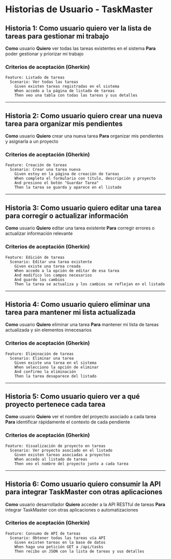 # Historias de Usuario - TaskMaster

## Historia 1: Como usuario quiero ver la lista de tareas para gestionar mi trabajo

**Como** usuario
**Quiero** ver todas las tareas existentes en el sistema
**Para** poder gestionar y priorizar mi trabajo

### Criterios de aceptación (Gherkin)
```gherkin
Feature: Listado de tareas
  Scenario: Ver todas las tareas
    Given existen tareas registradas en el sistema
    When accedo a la página de listado de tareas
    Then veo una tabla con todas las tareas y sus detalles
```

---

## Historia 2: Como usuario quiero crear una nueva tarea para organizar mis pendientes

**Como** usuario
**Quiero** crear una nueva tarea
**Para** organizar mis pendientes y asignarla a un proyecto

### Criterios de aceptación (Gherkin)
```gherkin
Feature: Creación de tareas
  Scenario: Crear una tarea nueva
    Given estoy en la página de creación de tareas
    When completo el formulario con título, descripción y proyecto
    And presiono el botón "Guardar Tarea"
    Then la tarea se guarda y aparece en el listado
```

---

## Historia 3: Como usuario quiero editar una tarea para corregir o actualizar información

**Como** usuario
**Quiero** editar una tarea existente
**Para** corregir errores o actualizar información relevante

### Criterios de aceptación (Gherkin)
```gherkin
Feature: Edición de tareas
  Scenario: Editar una tarea existente
    Given existe una tarea creada
    When accedo a la opción de editar de esa tarea
    And modifico los campos necesarios
    And guardo los cambios
    Then la tarea se actualiza y los cambios se reflejan en el listado
```

---

## Historia 4: Como usuario quiero eliminar una tarea para mantener mi lista actualizada

**Como** usuario
**Quiero** eliminar una tarea
**Para** mantener mi lista de tareas actualizada y sin elementos innecesarios

### Criterios de aceptación (Gherkin)
```gherkin
Feature: Eliminación de tareas
  Scenario: Eliminar una tarea
    Given existe una tarea en el sistema
    When selecciono la opción de eliminar
    And confirmo la eliminación
    Then la tarea desaparece del listado
```

---

## Historia 5: Como usuario quiero ver a qué proyecto pertenece cada tarea

**Como** usuario
**Quiero** ver el nombre del proyecto asociado a cada tarea
**Para** identificar rápidamente el contexto de cada pendiente

### Criterios de aceptación (Gherkin)
```gherkin
Feature: Visualización de proyecto en tareas
  Scenario: Ver proyecto asociado en el listado
    Given existen tareas asociadas a proyectos
    When accedo al listado de tareas
    Then veo el nombre del proyecto junto a cada tarea
```

---

## Historia 6: Como usuario quiero consumir la API para integrar TaskMaster con otras aplicaciones

**Como** usuario desarrollador
**Quiero** acceder a la API RESTful de tareas
**Para** integrar TaskMaster con otras aplicaciones o automatizaciones

### Criterios de aceptación (Gherkin)
```gherkin
Feature: Consumo de API de tareas
  Scenario: Obtener todas las tareas vía API
    Given existen tareas en la base de datos
    When hago una petición GET a /api/tasks
    Then recibo un JSON con la lista de tareas y sus detalles
```
